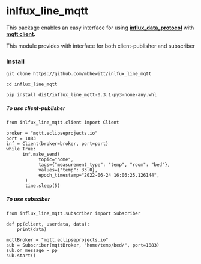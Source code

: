 # inlfux_line_mqtt

This package enables an easy interface for using **[influx_data_protocol](https://docs.influxdata.com/influxdb/v2.3/reference/syntax/line-protocol/)** with **[mqtt client](https://mqtt.org/).**

This module provides with interface for both client-publisher and subscriber

### Install

`git clone https://github.com/mbhewitt/inlfux_line_mqtt `

`cd influx_line_mqtt`

`pip install dist/influx_line_mqtt-0.3.1-py3-none-any.whl`

##### To use client-publisher

```
from inlfux_line_mqtt.client import Client

broker = "mqtt.eclipseprojects.io"
port = 1883
inf = Client(broker=broker, port=port)
while True:
      inf.make_send(
            topic="home",
            tags={"measurement_type": "temp", "room": "bed"},
            values={"temp": 33.0},
            epoch_timestamp="2022-06-24 16:06:25.126144",
       )
       time.sleep(5)
```

##### To use subsciber

```
from influx_line_mqtt.subscriber import Subscriber

def pp(client, userdata, data):
    print(data)

mqttBroker = "mqtt.eclipseprojects.io"
sub = Subscriber(mqttBroker, "home/temp/bed/", port=1883)
sub.on_message = pp
sub.start()
```
